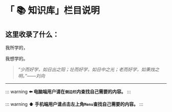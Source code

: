# 「 📚 知识库」栏目说明

## 这里收录了什么：

我所学的，

我想学的。



> *“少而好学，如日出之阳；壮而好学，如日中之光；老而好学，如秉烛之明。”——刘向*

---

::: warning
**⬅️ 电脑端用户请在`侧边栏`内查找自己需要的内容。**
:::

::: warning
**⬆️ 手机端用户请点击左上角`Menu`查找自己需要的内容。**
:::